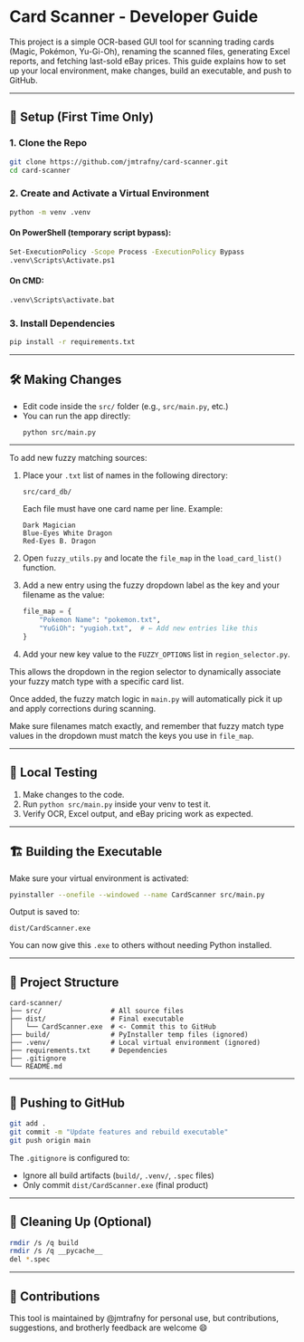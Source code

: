 # Card Scanner - Developer Guide

This project is a simple OCR-based GUI tool for scanning trading cards (Magic, Pokémon, Yu-Gi-Oh), renaming the scanned files, generating Excel reports, and fetching last-sold eBay prices. This guide explains how to set up your local environment, make changes, build an executable, and push to GitHub.

---

## 🔧 Setup (First Time Only)

### 1. Clone the Repo
```bash
git clone https://github.com/jmtrafny/card-scanner.git
cd card-scanner
```

### 2. Create and Activate a Virtual Environment
```bash
python -m venv .venv
```

#### On PowerShell (temporary script bypass):
```bash
Set-ExecutionPolicy -Scope Process -ExecutionPolicy Bypass
.venv\Scripts\Activate.ps1
```

#### On CMD:
```cmd
.venv\Scripts\activate.bat
```

### 3. Install Dependencies
```bash
pip install -r requirements.txt
```

---

## 🛠 Making Changes
- Edit code inside the `src/` folder (e.g., `src/main.py`, etc.)
- You can run the app directly:
  ```bash
  python src/main.py
  ```
---
To add new fuzzy matching sources:

1. Place your `.txt` list of names in the following directory:
   ```
   src/card_db/
   ```
   Each file must have one card name per line. Example:
   ```
   Dark Magician
   Blue-Eyes White Dragon
   Red-Eyes B. Dragon
   ```

2. Open `fuzzy_utils.py` and locate the `file_map` in the `load_card_list()` function.

3. Add a new entry using the fuzzy dropdown label as the key and your filename as the value:
   ```python
   file_map = {
       "Pokemon Name": "pokemon.txt",
       "YuGiOh": "yugioh.txt",  # ← Add new entries like this
   }
   ```
4. Add your new key value to the `FUZZY_OPTIONS` list in `region_selector.py`.

This allows the dropdown in the region selector to dynamically associate your fuzzy match type with a specific card list.

Once added, the fuzzy match logic in `main.py` will automatically pick it up and apply corrections during scanning.

Make sure filenames match exactly, and remember that fuzzy match type values in the dropdown must match the keys you use in `file_map`.

---

## 🧪 Local Testing
1. Make changes to the code.
2. Run `python src/main.py` inside your venv to test it.
3. Verify OCR, Excel output, and eBay pricing work as expected.

---

## 🏗 Building the Executable
Make sure your virtual environment is activated:

```bash
pyinstaller --onefile --windowed --name CardScanner src/main.py
```

Output is saved to:
```
dist/CardScanner.exe
```

You can now give this `.exe` to others without needing Python installed.

---

## 📂 Project Structure
```
card-scanner/
├── src/                 # All source files
├── dist/                # Final executable
│   └── CardScanner.exe  # <- Commit this to GitHub
├── build/               # PyInstaller temp files (ignored)
├── .venv/               # Local virtual environment (ignored)
├── requirements.txt     # Dependencies
├── .gitignore
└── README.md
```

---

## 🚀 Pushing to GitHub
```bash
git add .
git commit -m "Update features and rebuild executable"
git push origin main
```

The `.gitignore` is configured to:
- Ignore all build artifacts (`build/`, `.venv/`, `.spec` files)
- Only commit `dist/CardScanner.exe` (final product)

---

## 🧹 Cleaning Up (Optional)
```bash
rmdir /s /q build
rmdir /s /q __pycache__
del *.spec
```

---

## 🤝 Contributions
This tool is maintained by @jmtrafny for personal use, but contributions, suggestions, and brotherly feedback are welcome 😄
